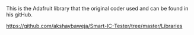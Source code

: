 This is the Adafruit library that the original coder used and can be found in his gitHub.

https://github.com/akshaybaweja/Smart-IC-Tester/tree/master/Libraries
